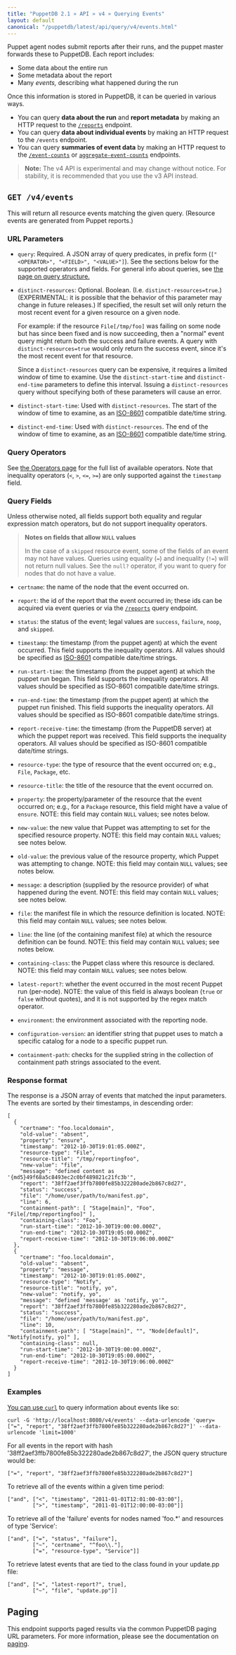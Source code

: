 ```yaml
---
title: "PuppetDB 2.1 » API » v4 » Querying Events"
layout: default
canonical: "/puppetdb/latest/api/query/v4/events.html"
---
```


[curl]: ../curl.html#using-curl-from-localhost-non-sslhttp
[report]: ./reports.html
[operators]: ./operators.html
[paging]: ./paging.html
[query]: ./query.html
[8601]: http://en.wikipedia.org/wiki/ISO_8601
[event]: ./events.html

Puppet agent nodes submit reports after their runs, and the puppet master forwards these to PuppetDB. Each report includes:

* Some data about the entire run
* Some metadata about the report
* Many _events,_ describing what happened during the run

Once this information is stored in PuppetDB, it can be queried in various ways.

* You can query **data about the run** and **report metadata** by making an HTTP request to the [`/reports`][report] endpoint.
* You can query **data about individual events** by making an HTTP request to the `/events` endpoint.
* You can query **summaries of event data** by making an HTTP request to the [`/event-counts`](./event-counts.html) or [`aggregate-event-counts`](./aggregate-event-counts.html) endpoints.

> **Note:** The v4 API is experimental and may change without notice. For stability, it is recommended that you use the v3 API instead.

## `GET /v4/events`

This will return all resource events matching the given query.  (Resource events
are generated from Puppet reports.)

### URL Parameters

* `query`: Required. A JSON array of query predicates, in prefix form (`["<OPERATOR>", "<FIELD>", "<VALUE>"]`). See the sections below for the supported operators and fields. For general info about queries, see [the page on query structure.][query]

* `distinct-resources`: Optional. Boolean. (I.e. `distinct-resources=true`.) (EXPERIMENTAL: it is possible that the behavior
of this parameter may change in future releases.) If specified, the result set will only return the most recent event for a given resource on a given node.

    For example: if the resource `File[/tmp/foo]` was failing on some node
    but has since been fixed and is now succeeding, then a "normal" event query might
    return both the success and failure events.  A query with `distinct-resources=true`
    would only return the success event, since it's the most recent event for that resource.

    Since a `distinct-resources` query can be expensive, it requires a limited
    window of time to examine. Use the `distinct-start-time` and
    `distinct-end-time` parameters to define this interval.
    Issuing a `distinct-resources` query without specifying both of these parameters will cause an error.

* `distinct-start-time`: Used with `distinct-resources`. The start of the window of time to examine, as an [ISO-8601][8601] compatible date/time string.
* `distinct-end-time`: Used with `distinct-resources`. The end of the window of time to examine, as an [ISO-8601][8601] compatible date/time string.

### Query Operators

See [the Operators page][operators] for the full list of available operators.
Note that inequality operators (`<`, `>`, `<=`, `>=`) are only supported against
the `timestamp` field.

### Query Fields

Unless otherwise noted, all fields support
both equality and regular expression match operators, but do not support inequality
operators.

> **Notes on fields that allow `NULL` values**
>
> In the case of a `skipped` resource event, some of the fields of an event may
> not have values. Queries using equality (`=`) and inequality (`!=`) will not return
> null values. See the `null?` operator, if you want to query for nodes that do not
> have a value.

* `certname`: the name of the node that the event occurred on.

* `report`: the id of the report that the event occurred in; these ids can be acquired
  via event queries or via the [`/reports`][report] query endpoint.

* `status`: the status of the event; legal values are `success`, `failure`, `noop`, and `skipped`.

* `timestamp`: the timestamp (from the puppet agent) at which the event occurred.  This field
  supports the inequality operators.  All values should be specified as [ISO-8601][8601]
  compatible date/time strings.

* `run-start-time`: the timestamp (from the puppet agent) at which the puppet run began.  This field
  supports the inequality operators.  All values should be specified as ISO-8601
  compatible date/time strings.

* `run-end-time`: the timestamp (from the puppet agent) at which the puppet run finished.  This field
  supports the inequality operators.  All values should be specified as ISO-8601
  compatible date/time strings.

* `report-receive-time`: the timestamp (from the PuppetDB server) at which the puppet report was
  received.  This field supports the inequality operators.  All values should be
  specified as ISO-8601 compatible date/time strings.

* `resource-type`: the type of resource that the event occurred on; e.g., `File`, `Package`, etc.

* `resource-title`: the title of the resource that the event occurred on.

* `property`: the property/parameter of the resource that the event occurred on; e.g., for a
  `Package` resource, this field might have a value of `ensure`.  NOTE: this field
  may contain `NULL` values; see notes below.

* `new-value`: the new value that Puppet was attempting to set for the specified resource
  property.  NOTE: this field may contain `NULL` values; see notes below.

* `old-value`: the previous value of the resource property, which Puppet was attempting to
  change.  NOTE: this field may contain `NULL` values; see notes below.

* `message`: a description (supplied by the resource provider) of what happened during the
  event.  NOTE: this field may contain `NULL` values; see notes below.

* `file`: the manifest file in which the resource definition is located.
  NOTE: this field may contain `NULL` values; see notes below.

* `line`: the line (of the containing manifest file) at which the resource definition
  can be found.  NOTE: this field may contain `NULL` values; see notes below.

* `containing-class`: the Puppet class where this resource is declared.  NOTE: this field may
  contain `NULL` values; see notes below.

* `latest-report?`: whether the event occurred in the most recent Puppet run (per-node).  NOTE: the
value of this field is always boolean (`true` or `false` without quotes), and it
is not supported by the regex match operator.

* `environment`: the environment associated with the reporting node.

* `configuration-version`: an identifier string that puppet uses to match a specific catalog for a node to a specific puppet run.

* `containment-path`: checks for the supplied string in the collection of containment path strings associated to the event.

### Response format

 The response is a JSON array of events that matched the input parameters.
 The events are sorted by their timestamps, in descending order:

    [
      {
        "certname": "foo.localdomain",
        "old-value": "absent",
        "property": "ensure",
        "timestamp": "2012-10-30T19:01:05.000Z",
        "resource-type": "File",
        "resource-title": "/tmp/reportingfoo",
        "new-value": "file",
        "message": "defined content as '{md5}49f68a5c8493ec2c0bf489821c21fc3b'",
        "report": "38ff2aef3ffb7800fe85b322280ade2b867c8d27",
        "status": "success",
        "file": "/home/user/path/to/manifest.pp",
        "line": 6,
        "containment-path": [ "Stage[main]", "Foo", "File[/tmp/reportingfoo]" ],
        "containing-class": "Foo",
        "run-start-time": "2012-10-30T19:00:00.000Z",
        "run-end-time": "2012-10-30T19:05:00.000Z",
        "report-receive-time": "2012-10-30T19:06:00.000Z"
      },
      {
        "certname": "foo.localdomain",
        "old-value": "absent",
        "property": "message",
        "timestamp": "2012-10-30T19:01:05.000Z",
        "resource-type": "Notify",
        "resource-title": "notify, yo",
        "new-value": "notify, yo",
        "message": "defined 'message' as 'notify, yo'",
        "report": "38ff2aef3ffb7800fe85b322280ade2b867c8d27",
        "status": "success",
        "file": "/home/user/path/to/manifest.pp",
        "line": 10,
        "containment-path": [ "Stage[main]", "", "Node[default]", "Notify[notify, yo]" ],
        "containing-class": null,
        "run-start-time": "2012-10-30T19:00:00.000Z",
        "run-end-time": "2012-10-30T19:05:00.000Z",
        "report-receive-time": "2012-10-30T19:06:00.000Z"
      }
    ]


### Examples

[You can use `curl`][curl] to query information about events like so:

    curl -G 'http://localhost:8080/v4/events' --data-urlencode 'query=["=", "report", "38ff2aef3ffb7800fe85b322280ade2b867c8d27"]' --data-urlencode 'limit=1000'

For all events in the report with hash
'38ff2aef3ffb7800fe85b322280ade2b867c8d27', the JSON query structure would be:

    ["=", "report", "38ff2aef3ffb7800fe85b322280ade2b867c8d27"]

To retrieve all of the events within a given time period:

    ["and", ["<", "timestamp", "2011-01-01T12:01:00-03:00"],
            [">", "timestamp", "2011-01-01T12:00:00-03:00"]]

To retrieve all of the 'failure' events for nodes named 'foo.*' and resources of
type 'Service':

    ["and", ["=", "status", "failure"],
            ["~", "certname", "^foo\\."],
            ["=", "resource-type", "Service"]]

To retrieve latest events that are tied to the class found in your update.pp file:

    ["and", ["=", "latest-report?", true],
            ["~", "file", "update.pp"]]

## Paging

This endpoint supports paged results via the common PuppetDB paging
URL parameters.  For more information, please see the documentation
on [paging][paging].

